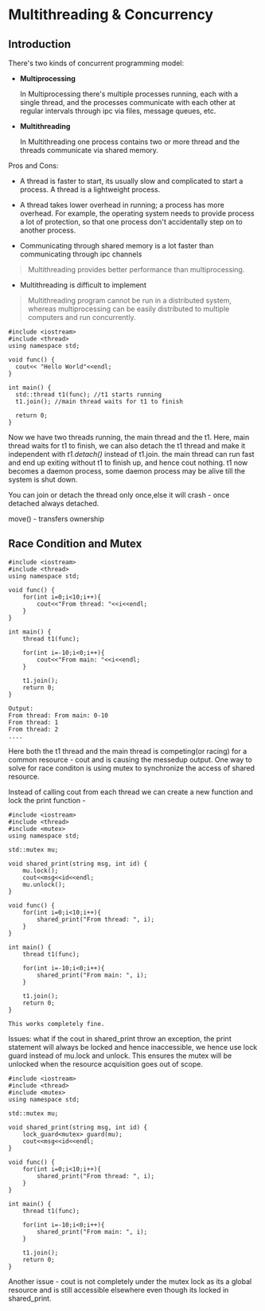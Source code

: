 # Multithreading & Concurrency
## Introduction

There's two kinds of concurrent programming model:
* **Multiprocessing**
  
  In Multiprocessing there's multiple processes running, each with a single thread, and the processes communicate with each other at regular intervals through ipc via files, message queues, etc. 
* **Multithreading**

  In Multithreading one process contains two or more thread and the threads communicate via shared memory.

Pros and Cons:

- A thread is faster to start, its usually slow and complicated to start a process. A thread is a lightweight process.

- A thread takes lower overhead in running; a process has more overhead. For example, the operating system needs to provide process a lot of protection, so that one process don't accidentally step on to another process.

- Communicating through shared memory is a lot faster than communicating through ipc channels

> Multithreading provides better performance than multiprocessing.
 
- Multithreading is difficult to implement
> Multithreading program cannot be run in a distributed system, whereas multiprocessing can be easily distributed to multiple computers and run concurrently.


```
#include <iostream>
#include <thread>
using namespace std;

void func() {
  cout<< "Hello World"<<endl;
}

int main() {
  std::thread t1(func); //t1 starts running
  t1.join(); //main thread waits for t1 to finish

  return 0;
}
```

Now we have two threads running, the main thread and the t1. Here, main thread waits for t1 to finish, we can also detach the t1 thread and make it independent with *t1.detach()* instead of t1.join. the main thread can run fast and end up exiting without t1 to finish up, and hence cout nothing. t1 now becomes a daemon process, some daemon process may be alive till the system is shut down. 

You can join or detach the thread only once,else it will crash - once detached always detached.

move() - transfers ownership

## Race Condition and Mutex

```
#include <iostream>
#include <thread>
using namespace std;

void func() {
    for(int i=0;i<10;i++){
        cout<<"From thread: "<<i<<endl;
    }
}

int main() {
    thread t1(func);

    for(int i=-10;i<0;i++){
        cout<<"From main: "<<i<<endl;
    }

    t1.join();
    return 0;
}

Output:
From thread: From main: 0-10
From thread: 1
From thread: 2
....
```

Here both the t1 thread and the main thread is competing(or racing) for a common resource - cout and is causing the messedup output. One way to solve for race conditon is using mutex to synchronize the access of shared resource. 

Instead of calling cout from each thread we can create a new function and lock the print function - 
```
#include <iostream>
#include <thread>
#include <mutex>
using namespace std;

std::mutex mu;

void shared_print(string msg, int id) {
    mu.lock();
    cout<<msg<<id<<endl;
    mu.unlock();
}

void func() {
    for(int i=0;i<10;i++){
        shared_print("From thread: ", i);
    }
}

int main() {
    thread t1(func);

    for(int i=-10;i<0;i++){
        shared_print("From main: ", i);
    }

    t1.join();
    return 0;
}

This works completely fine.
```

Issues: what if the cout in shared_print throw an exception, the print statement will always be locked and hence inaccessible, we hence use lock guard instead of mu.lock and unlock. This ensures the mutex will be unlocked when the resource acquisition goes out of scope.

```
#include <iostream>
#include <thread>
#include <mutex>
using namespace std;

std::mutex mu;

void shared_print(string msg, int id) {
    lock_guard<mutex> guard(mu);
    cout<<msg<<id<<endl;
}

void func() {
    for(int i=0;i<10;i++){
        shared_print("From thread: ", i);
    }
}

int main() {
    thread t1(func);

    for(int i=-10;i<0;i++){
        shared_print("From main: ", i);
    }

    t1.join();
    return 0;
}
```
Another issue - cout is not completely under the mutex lock as its a global resource and is still accessible elsewhere even though its locked in shared_print.














